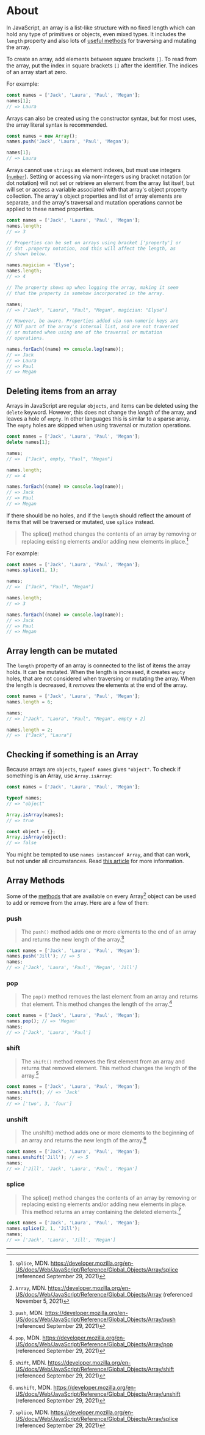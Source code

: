 # About

In JavaScript, an array is a list-like structure with no fixed length which can hold any type of primitives or objects, even mixed types.
It includes the `length` property and also lots of [useful methods][array-docs] for traversing and mutating the array.

To create an array, add elements between square brackets `[]`.
To read from the array, put the index in square brackets `[]` after the identifier. The indices of an array start at zero.

For example:

```javascript
const names = ['Jack', 'Laura', 'Paul', 'Megan'];
names[1];
// => Laura
```

Arrays can also be created using the constructor syntax, but for most uses, the array literal syntax is recommended.

```javascript
const names = new Array();
names.push('Jack', 'Laura', 'Paul', 'Megan');

names[1];
// => Laura
```

Arrays cannot use `strings` as element indexes, but must use integers ([`number`][concept-numbers]).
Setting or accessing via non-integers using bracket notation (or dot notation) will not set or retrieve an element from the array list itself, but will set or access a variable associated with that array's object property collection.
The array's object properties and list of array elements are separate, and the array's traversal and mutation operations cannot be applied to these named properties.

```javascript
const names = ['Jack', 'Laura', 'Paul', 'Megan'];
names.length;
// => 3

// Properties can be set on arrays using bracket ['property'] or
// dot .property notation, and this will affect the length, as
// shown below.

names.magician = 'Elyse';
names.length;
// => 4

// The property shows up when logging the array, making it seem
// that the property is somehow incorporated in the array.

names;
// => ["Jack", "Laura", "Paul", "Megan", magician: "Elyse"]

// However, be aware. Properties added via non-numeric keys are
// NOT part of the array's internal list, and are not traversed
// or mutated when using one of the traversal or mutation
// operations.

names.forEach((name) => console.log(name));
// => Jack
// => Laura
// => Paul
// => Megan
```

## Deleting items from an array

Arrays in JavaScript are regular `objects`, and items can be deleted using the `delete` keyword.
However, this does not change the _length_ of the array, and leaves a hole of `empty`.
In other languages this is similar to a sparse array.
The `empty` holes are skipped when using traversal or mutation operations.

```javascript
const names = ['Jack', 'Laura', 'Paul', 'Megan'];
delete names[1];

names;
// =>  ["Jack", empty, "Paul", "Megan"]

names.length;
// => 4

names.forEach((name) => console.log(name));
// => Jack
// => Paul
// => Megan
```

If there should be no holes, and if the `length` should reflect the amount of items that will be traversed or mutated, use `splice` instead.

> The splice() method changes the contents of an array by removing or replacing existing elements and/or adding new elements in place.[^5]

For example:

```javascript
const names = ['Jack', 'Laura', 'Paul', 'Megan'];
names.splice(1, 1);

names;
// =>  ["Jack", "Paul", "Megan"]

names.length;
// => 3

names.forEach((name) => console.log(name));
// => Jack
// => Paul
// => Megan
```

## Array length can be mutated

The `length` property of an array is connected to the list of items the array holds.
It can be mutated.
When the length is increased, it creates `empty` holes, that are not considered when traversing or mutating the array.
When the length is decreased, it _removes_ the elements at the end of the array.

```javascript
const names = ['Jack', 'Laura', 'Paul', 'Megan'];
names.length = 6;

names;
// => ["Jack", "Laura", "Paul", "Megan", empty × 2]

names.length = 2;
// =>  ["Jack", "Laura"]
```

## Checking if something is an Array

Because arrays are `objects`, `typeof names` gives `"object"`.
To check if something is an Array, use `Array.isArray`:

```javascript
const names = ['Jack', 'Laura', 'Paul', 'Megan'];

typeof names;
// => "object"

Array.isArray(names);
// => true

const object = {};
Array.isArray(object);
// => false
```

You might be tempted to use `names instanceof Array`, and that can work, but not under all circumstances.
Read [this article][instanceof-vs-array-is-array] for more information.

## Array Methods

Some of the [methods][array_methods] that are available on every Array[^0] object can be used to add or remove from the array.
Here are a few of them:

### push

> The `push()` method adds one or more elements to the end of an array and returns the new length of the array.[^1]

```javascript
const names = ['Jack', 'Laura', 'Paul', 'Megan'];
names.push('Jill'); // => 5
names;
// => ['Jack', 'Laura', 'Paul', 'Megan', 'Jill']
```

### pop

> The `pop()` method removes the last element from an array and returns that element.
> This method changes the length of the array.[^2]

```javascript
const names = ['Jack', 'Laura', 'Paul', 'Megan'];
names.pop(); // => 'Megan'
names;
// => ['Jack', 'Laura', 'Paul']
```

### shift

> The `shift()` method removes the first element from an array and returns that removed element.
> This method changes the length of the array.[^3]

```javascript
const names = ['Jack', 'Laura', 'Paul', 'Megan'];
names.shift(); // => 'Jack'
names;
// => ['two', 3, 'four']
```

### unshift

> The unshift() method adds one or more elements to the beginning of an array and returns the new length of the array.[^4]

```javascript
const names = ['Jack', 'Laura', 'Paul', 'Megan'];
names.unshift('Jill'); // => 5
names;
// => ['Jill', 'Jack', 'Laura', 'Paul', 'Megan']
```

### splice

> The splice() method changes the contents of an array by removing or replacing existing elements and/or adding new elements in place.
> This method returns an array containing the deleted elements.[^5]

```javascript
const names = ['Jack', 'Laura', 'Paul', 'Megan'];
names.splice(2, 1, 'Jill');
names;
// => ['Jack', 'Laura', 'Jill', 'Megan']
```

---

[^0]: `Array`, MDN. <https://developer.mozilla.org/en-US/docs/Web/JavaScript/Reference/Global_Objects/Array> (referenced November 5, 2021)
[^1]: `push`, MDN. <https://developer.mozilla.org/en-US/docs/Web/JavaScript/Reference/Global_Objects/Array/push> (referenced September 29, 2021)
[^2]: `pop`, MDN. <https://developer.mozilla.org/en-US/docs/Web/JavaScript/Reference/Global_Objects/Array/pop> (referenced September 29, 2021)
[^3]: `shift`, MDN. <https://developer.mozilla.org/en-US/docs/Web/JavaScript/Reference/Global_Objects/Array/shift> (referenced September 29, 2021)
[^4]: `unshift`, MDN. <https://developer.mozilla.org/en-US/docs/Web/JavaScript/Reference/Global_Objects/Array/unshift> (referenced September 29, 2021)
[^5]: `splice`, MDN. <https://developer.mozilla.org/en-US/docs/Web/JavaScript/Reference/Global_Objects/Array/splice> (referenced September 29, 2021)

[array-docs]: https://developer.mozilla.org/en-US/docs/Web/JavaScript/Reference/Global_Objects/Array#Instance_methods
[concept-numbers]: /tracks/javascript/concepts/numbers
[instanceof-vs-array-is-array]: https://web.mit.edu/jwalden/www/isArray.html
[array_methods]: https://developer.mozilla.org/en-US/docs/Web/JavaScript/Reference/Global_Objects/Array
